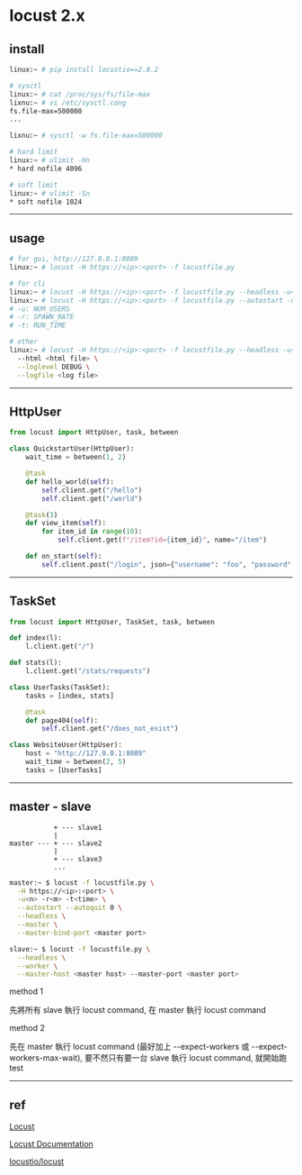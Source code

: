 # locust 2.x

## install

```bash
linux:~ # pip install locustio==2.8.2
```


```bash
# sysctl
linux:~ # cat /proc/sys/fs/file-max
lixnu:~ # vi /etc/sysctl.cong
fs.file-max=500000
...

lixnu:~ # sysctl -w fs.file-max=500000

# hard limit
linux:~ # ulimit -Hn
* hard nofile 4096

# soft limit
linux:~ # ulimit -Sn
* soft nofile 1024
```


---

## usage

```bash
# for gui, http://127.0.0.1:8089
linux:~ # locust -H https://<ip>:<port> -f locustfile.py

# for cli
linux:~ # locust -H https://<ip>:<port> -f locustfile.py --headless -u<n> -r<m> -t<time>
linux:~ # locust -H https://<ip>:<port> -f locustfile.py --autostart -u<n> -r<m> -t<time>
# -u: NUM_USERS
# -r: SPAWN_RATE
# -t: RUN_TIME

# other
linux:~ # locust -H https://<ip>:<port> -f locustfile.py --headless -u<n> -r<m> -t<time> \
  --html <html file> \
  --loglevel DEBUG \
  --logfile <log file>
```


---

## HttpUser

```python
from locust import HttpUser, task, between

class QuickstartUser(HttpUser):
    wait_time = between(1, 2)

    @task
    def hello_world(self):
        self.client.get("/hello")
        self.client.get("/world")

    @task(3)
    def view_item(self):
        for item_id in range(10):
            self.client.get(f"/item?id={item_id}", name="/item")

    def on_start(self):
        self.client.post("/login", json={"username": "foo", "password": "bar"})
```


---

## TaskSet

```python
from locust import HttpUser, TaskSet, task, between

def index(l):
    l.client.get("/")

def stats(l):
    l.client.get("/stats/requests")

class UserTasks(TaskSet):
    tasks = [index, stats]

    @task
    def page404(self):
        self.client.get("/does_not_exist")

class WebsiteUser(HttpUser):
    host = "http://127.0.0.1:8089"
    wait_time = between(2, 5)
    tasks = [UserTasks]
```


---

## master - slave

```
           + --- slave1
           |
master --- + --- slave2
           |
           + --- slave3
           ...
```

```bash
master:~ $ locust -f locustfile.py \
  -H https://<ip>:<port> \
  -u<n> -r<m> -t<time> \
  --autostart --autoquit 0 \
  --headless \
  --master \
  --master-bind-port <master port>
```

```bash
slave:~ $ locust -f locustfile.py \
  --headless \
  --worker \
  --master-host <master host> --master-port <master port>
```

method 1

先將所有 slave 執行 locust command, 在 master 執行 locust command


method 2

先在 master 執行 locust command (最好加上 --expect-workers 或 --expect-workers-max-wait), 要不然只有要一台 slave 執行 locust command, 就開始跑 test


---

## ref

[Locust](https://locust.io/)

[Locust Documentation](http://docs.locust.io/en/stable/index.html)

[locustio/locust](https://github.com/locustio/locust)
